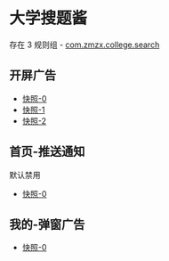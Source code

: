 # 大学搜题酱

存在 3 规则组 - [com.zmzx.college.search](/src/apps/com.zmzx.college.search.ts)

## 开屏广告

- [快照-0](https://gkd-kit.songe.li/import/12867875)
- [快照-1](https://gkd-kit.songe.li/import/12867970)
- [快照-2](https://gkd-kit.songe.li/import/12881929)

## 首页-推送通知

默认禁用

- [快照-0](https://gkd-kit.songe.li/import/12867853)

## 我的-弹窗广告

- [快照-0](https://gkd-kit.songe.li/import/12867751)
